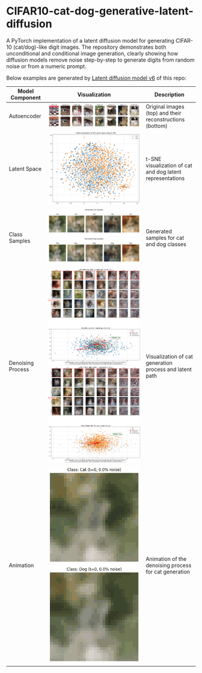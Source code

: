 # CIFAR10-cat-dog-generative-latent-diffusion
A PyTorch implementation of a latent diffusion model for generating CIFAR-10 (cat/dog)-like digit images. The repository demonstrates both unconditional and conditional image generation, clearly showing how diffusion models remove noise step-by-step to generate digits from random noise or from a numeric prompt.

Below examples are generated by [Latent diffusion model v6](https://github.com/ynyeh0221/CIFAR10-cat-dog-generative-latent-diffusion/tree/main/v6) of this repo:

 Model Component | Visualization | Description |
|-----------------|---------------|-------------|
| Autoencoder | ![Reconstructions](https://github.com/ynyeh0221/CIFAR10-cat-dog-generative-latent-diffusion/blob/main/v6/output/reconstruction/vae_reconstruction_epoch_300.png) | Original images (top) and their reconstructions (bottom) |
| Latent Space | ![Latent Space](https://github.com/ynyeh0221/CIFAR10-cat-dog-generative-latent-diffusion/blob/main/v6/output/latent_space/vae_latent_space_epoch_300.png) | t-SNE visualization of cat and dog latent representations |
| Class Samples | ![Class Samples](https://github.com/ynyeh0221/CIFAR10-cat-dog-generative-latent-diffusion/blob/main/v6/output/diffusion_sample_result/sample_class_Cat_epoch_800.png)![Class Samples](https://github.com/ynyeh0221/CIFAR10-cat-dog-generative-latent-diffusion/blob/main/v6/output/diffusion_sample_result/sample_class_Dog_epoch_800.png) | Generated samples for cat and dog classes |
| Denoising Process | ![Denoising Cat](https://github.com/ynyeh0221/CIFAR10-cat-dog-generative-latent-diffusion/blob/main/v6/output/denoising_path_Cat_final.png)![Denoising Dog](https://github.com/ynyeh0221/CIFAR10-cat-dog-generative-latent-diffusion/blob/main/v6/output/denoising_path_Dog_final.png) | Visualization of cat generation process and latent path |
| Animation | ![Cat Animation](https://github.com/ynyeh0221/CIFAR10-cat-dog-generative-latent-diffusion/blob/main/v6/diffusion_animation_class_Cat_epoch_800.gif)![Dog Animation](https://github.com/ynyeh0221/CIFAR10-cat-dog-generative-latent-diffusion/blob/main/v6/diffusion_animation_class_Dog_epoch_800.gif) | Animation of the denoising process for cat generation |

